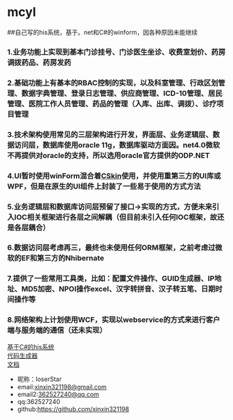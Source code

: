 # mcyl
##自己写的his系统，基于。net和C#的winform，因各种原因未能继续
### 1.业务功能上实现到基本门诊挂号、门诊医生坐诊、收费室划价、药房调拨药品、药房发药
### 2.基础功能上有基本的RBAC控制的实现，以及科室管理、行政区划管理、数据字典管理、登录日志管理、供应商管理、ICD-10管理、居民管理、医院工作人员管理、药品的管理（入库、出库、调拨）、诊疗项目管理
### 3.技术架构使用常见的三层架构进行开发，界面层、业务逻辑层、数据访问层，数据库使用oracle 11g，数据库驱动方面因。net4.0微软不再提供对oracle的支持，所以选用oracle官方提供的ODP.NET
### 4.UI暂时使用winForm混合着[CSkin](http://www.cskin.net/)使用，并使用重第三方的UI库或WPF，但是在原生的UI组件上封装了一些易于使用的方式方法
### 5.业务逻辑层和数据库访问层预留了接口->实现的方式，方便未来引入IOC相关框架进行各层之间解耦（但目前未引入任何IOC框架，故还是各层耦合）
### 6.数据访问层考虑再三，最终也未使用任何ORM框架，之前考虑过微软的EF和第三方的Nhibernate
### 7.提供了一些常用工具类，比如：配置文件操作、GUID生成器、IP地址、MD5加密、NPOI操作excel、汉字转拼音、汉子转五笔、日期时间操作等
### 8.网络架构上计划使用WCF，实现以webservice的方式来进行客户端与服务端的通信（还未实现）


[基于C#的his系统](https://github.com/xinxin321198/mcyl/)<br/>
[代码生成器](https://github.com/xinxin321198/mcylCodeGenerator)<br/>
[文档](https://github.com/xinxin321198/mcylDoc)<br/>

* 昵称：loserStar<br/>
* email:xinxin321198@gmail.com<br/>
* email2:362527240@qq.com<br/>
* qq:362527240<br/>
* github:https://github.com/xinxin321198<br/>
